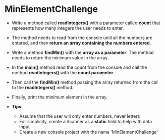 # MinElementChallenge
- Write a method called **readIntegers()** with a parameter called **count** that represents how many integers the user needs to enter.

- The method needs to read from the console until all the numbers are entered, and then **return an array containing the numbers entered**.

- Write a method **findMin()** with the **array as a parameter**. The method needs to return the minimum value in the array.

- In the **main()** method read the count from the console and call the method **readIntegers()** with the **count parameter**. 

- Then call the **findMin()** method passing the array returned from the call to the **readIntegers()** method.

- Finally, print the minimum element in the array.

- **Tips**: 
	- Assume that the user will only enter numbers, never letters
	- For simplicity, create a Scanner as a **static** field to help with data input
	- Create a new console project with the name 'MinElementChallenge'
